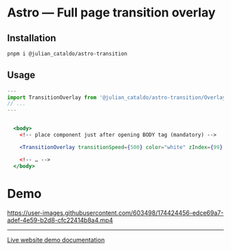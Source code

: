 # Astro — Full page transition overlay

## Installation

```sh
pnpm i @julian_cataldo/astro-transition
```

## Usage

```ts
---
import TransitionOverlay from '@julian_cataldo/astro-transition/Overlay/TransitionOverlay.astro';
// ...
---
```

```jsx

  <body>
    <!-- place component just after opening BODY tag (mandatory) -->

    <TransitionOverlay transitionSpeed={500} color="white" zIndex={99} />

    <!-- … -->
  </body>

```

# Demo

https://user-images.githubusercontent.com/603498/174424456-edce69a7-adef-4e59-b2d8-cfc22414b8a4.mp4

---

[Live website demo documentation](../../demo)
